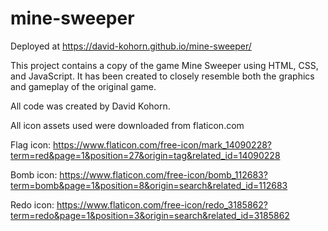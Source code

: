 # mine-sweeper
Deployed at https://david-kohorn.github.io/mine-sweeper/

This project contains a copy of the game Mine Sweeper using HTML, CSS, and JavaScript. It has been created to closely resemble both the graphics and gameplay of the original game.

All code was created by David Kohorn.

All icon assets used were downloaded from flaticon.com

Flag icon:
https://www.flaticon.com/free-icon/mark_14090228?term=red&page=1&position=27&origin=tag&related_id=14090228

Bomb icon:
https://www.flaticon.com/free-icon/bomb_112683?term=bomb&page=1&position=8&origin=search&related_id=112683

Redo icon:
https://www.flaticon.com/free-icon/redo_3185862?term=redo&page=1&position=3&origin=search&related_id=3185862

